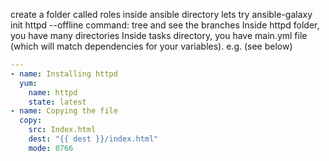 create a folder called roles inside ansible directory
lets try ansible-galaxy init httpd --offline
command: tree and see the branches
Inside httpd folder, you have many directories 
Inside tasks directory, you have main.yml file (which will match dependencies for your variables). e.g. (see below)

```yml
---
- name: Installing httpd
  yum:
    name: httpd
    state: latest
- name: Copying the file
  copy:
    src: Index.html
    dest: "{{ dest }}/index.html"
    mode: 0766
```
